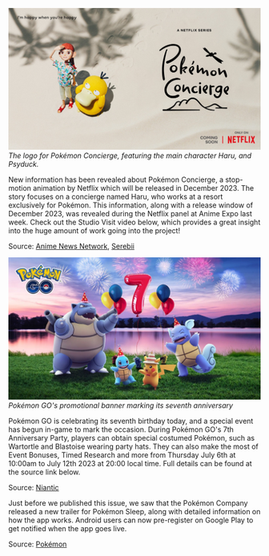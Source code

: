 

[![The logo for Pokémon Concierge, featuring the main character Haru, and Psyduck.](/web/images/the-logo-for-pokemon-concierge-featuring-the-main-character-haru-and-psyduck.jpeg)](/web/images/the-logo-for-pokemon-concierge-featuring-the-main-character-haru-and-psyduck.jpeg)*The logo for Pokémon Concierge, featuring the main character Haru, and Psyduck.*



New information has been revealed about Pokémon Concierge, a stop-motion animation by Netflix which will be released in December 2023. The story focuses on a concierge named Haru, who works at a resort exclusively for Pokémon. This information, along with a release window of December 2023, was revealed during the Netflix panel at Anime Expo last week. Check out the Studio Visit video below, which provides a great insight into the huge amount of work going into the project!

Source: [Anime News Network](https://www.animenewsnetwork.com/news/2023-07-01/pokemon-concierge-stop-motion-animated-series-premieres-on-netflix-in-december/.199867), [Serebii](https://twitter.com/SerebiiNet/status/1675271875646070784)



[![Pokémon GO's promotional banner marking its seventh anniversary](/web/images/pokemon-gos-promotional-banner-marking-its-seventh-anniversary.jpeg)](/web/images/pokemon-gos-promotional-banner-marking-its-seventh-anniversary.jpeg)*Pokémon GO's promotional banner marking its seventh anniversary*



Pokémon GO is celebrating its seventh birthday today, and a special event has begun in-game to mark the occasion. During Pokémon GO's 7th Anniversary Party, players can obtain special costumed Pokémon, such as Wartortle and Blastoise wearing party hats. They can also make the most of Event Bonuses, Timed Research and more from Thursday July 6th at 10:00am to July 12th 2023 at 20:00 local time. Full details can be found at the source link below.

Source: [Niantic](https://pokemongolive.com/en/post/pokemongo-7th-anniversary/)

Just before we published this issue, we saw that the Pokémon Company released a new trailer for Pokémon Sleep, along with detailed information on how the app works. Android users can now pre-register on Google Play to get notified when the app goes live.

Source: [Pokémon](https://www.youtube.com/watch?v=qxigNaZuosg)